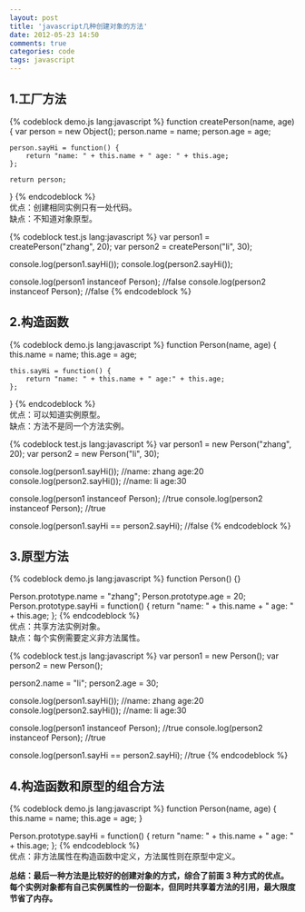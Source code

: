 ```yaml
---
layout: post
title: 'javascript几种创建对象的方法'
date: 2012-05-23 14:50
comments: true
categories: code
tags: javascript
---
```


## 1.工厂方法  
{% codeblock demo.js lang:javascript %}
function createPerson(name, age) {
var person = new Object();
person.name = name;
person.age = age;

    person.sayHi = function() {
        return "name: " + this.name + " age: " + this.age;
    };

    return person;

}
{% endcodeblock %}  
优点：创建相同实例只有一处代码。  
缺点：不知道对象原型。

<!--more-->

{% codeblock test.js lang:javascript %}
var person1 = createPerson("zhang", 20);
var person2 = createPerson("li", 30);

console.log(person1.sayHi());
console.log(person2.sayHi());

console.log(person1 instanceof Person); //false
console.log(person2 instanceof Person); //false
{% endcodeblock %}

## 2.构造函数

{% codeblock demo.js lang:javascript %}
function Person(name, age) {
this.name = name;
this.age = age;

    this.sayHi = function() {
        return "name: " + this.name + " age:" + this.age;
    };

}
{% endcodeblock %}  
优点：可以知道实例原型。  
缺点：方法不是同一个方法实例。

{% codeblock test.js lang:javascript %}
var person1 = new Person("zhang", 20);
var person2 = new Person("li", 30);

console.log(person1.sayHi()); //name: zhang age:20
console.log(person2.sayHi()); //name: li age:30

console.log(person1 instanceof Person); //true
console.log(person2 instanceof Person); //true

console.log(person1.sayHi == person2.sayHi); //false
{% endcodeblock %}

## 3.原型方法

{% codeblock demo.js lang:javascript %}
function Person() {}

Person.prototype.name = "zhang";
Person.prototype.age = 20;
Person.prototype.sayHi = function() {
return "name: " + this.name + " age: " + this.age;
};
{% endcodeblock %}  
优点：共享方法实例对象。  
缺点：每个实例需要定义非方法属性。

{% codeblock test.js lang:javascript %}
var person1 = new Person();
var person2 = new Person();

person2.name = "li";
person2.age = 30;

console.log(person1.sayHi()); //name: zhang age:20
console.log(person2.sayHi()); //name: li age:30

console.log(person1 instanceof Person); //true
console.log(person2 instanceof Person); //true

console.log(person1.sayHi == person2.sayHi); //true
{% endcodeblock %}

## 4.构造函数和原型的组合方法

{% codeblock demo.js lang:javascript %}
function Person(name, age) {
this.name = name;
this.age = age;
}

Person.prototype.sayHi = function() {
return "name: " + this.name + " age: " + this.age;
};
{% endcodeblock %}  
优点：非方法属性在构造函数中定义，方法属性则在原型中定义。

**总结：最后一种方法是比较好的创建对象的方式，综合了前面 3 种方式的优点。每个实例对象都有自己实例属性的一份副本，但同时共享着方法的引用，最大限度节省了内存。**
